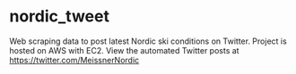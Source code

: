 # nordic_tweet
Web scraping data to post latest Nordic ski conditions on Twitter.
Project is hosted on AWS with EC2.
View the automated Twitter posts at https://twitter.com/MeissnerNordic
